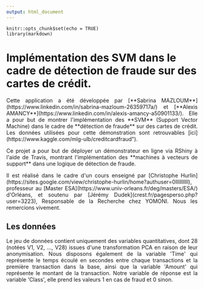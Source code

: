 ```yaml
---
output: html_document
---
```


```{r setup, include=FALSE}
knitr::opts_chunk$set(echo = TRUE)
library(markdown)
```

# Implémentation des SVM dans le cadre de détection de fraude sur des cartes de crédit. 

<p style="text-align:justify";>
Cette application a été développée par [**Sabrina MAZLOUM**](https://www.linkedin.com/in/sabrina-mazloum-26359717a/) et [**Alexis AMANCY**](https://www.linkedin.com/in/alexis-amancy-a50901133/). Elle a pour but de montrer l'implémentation des **SVM** (Support Vector Machine) dans le cadre de **détection de fraude** sur des cartes de crédit. Les données utilisées pour cette démonstration sont retrouvables [ici](https://www.kaggle.com/mlg-ulb/creditcardfraud").    
</p>

<p style="text-align:justify";>
Ce projet a pour but de déployer un démonstrateur en ligne via RShiny à l'aide de Travis,   
montrant l'implémentation des **machines à vecteurs de support** dans une logique de détection de fraude. 
</p>
<p style="text-align:justify";>
Il est réalisé dans le cadre d'un cours enseigné par [Christophe Hurlin](https://sites.google.com/view/christophe-hurlin/home?authuser=0llllllllll), professeur au [Master ESA](https://www.univ-orleans.fr/deg/masters/ESA/) d'Orléans, et soutenu par 
[Jérémy Dudek](crest.fr/pagesperso.php?user=3223), Responsable de la Recherche chez YOMONI. Nous les remercions vivement. 
</p>

## Les données 

<p style="text-align:justify;>
Le jeu de données contient des transactions effectuées par cartes de crédit en Septembre 2013 par des européens. Il présente des transactions produitent sur deux jours. Il y a 284 807 observations et 492 sont frauduleuses. La base de données est grandement déséquilibrée, la classe positive (fraude) représente seulement 0.172% de la totalité des transactions. 
</p>
<p style="text-align:justify;>
Le jeu de données contient uniquement des variables quantitatives, dont 28 (notées V1, V2, ..., V28) issues d'une transformation PCA en raison de leur anonymisation. Nous disposons également de la variable 'Time' qui représente le temps écoulé en secondes entre chaque transactions et la première transaction dans la base, ainsi que la variable 'Amount' qui représente le montant de la transaction. Notre variable de réponse est la variable 'Class', elle prend les valeurs 1 en cas de fraud et 0 sinon.
</p>
